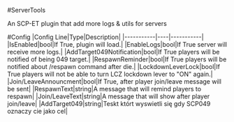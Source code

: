#ServerTools

An SCP-ET plugin that add more logs & utils for servers

#Config
|Config Line|Type|Description|
|-----------|----|-----------|
|IsEnabled|bool|If True, plugin will load.|
|EnableLogs|bool|If True server will receive more logs.|
|AddTarget049Notification|bool|If True players will be notified of being 049 target.|
|RespawnReminder|bool|If True players will be notified about /respawn command after die.|
|LockdownLeverLock|bool|If True players will not be able to turn LCZ lockdown lever to "ON" again.|
|Join/LeaveAnnouncment|bool|If True, after player join/leave message will be sent|
|RespawnText|string|A message that will remind players to respawn|
|Join/LeaveText|string|A message that will show after player join/leave|
|AddTarget049|string|Teskt którt wyswietli się gdy SCP049 oznaczy cie jako cel|
